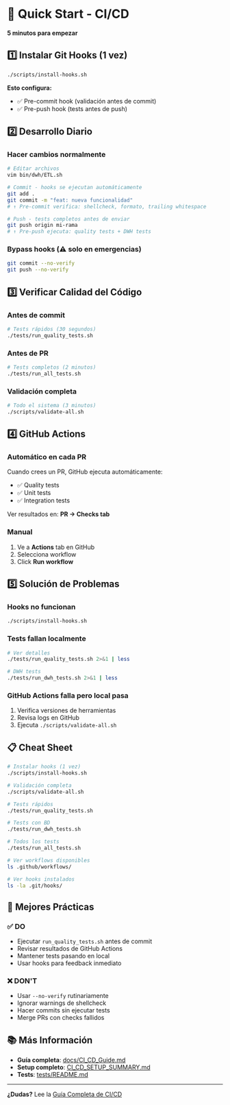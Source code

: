# 🚀 Quick Start - CI/CD

**5 minutos para empezar**

## 1️⃣ Instalar Git Hooks (1 vez)

```bash
./scripts/install-hooks.sh
```

**Esto configura:**
- ✅ Pre-commit hook (validación antes de commit)
- ✅ Pre-push hook (tests antes de push)

## 2️⃣ Desarrollo Diario

### Hacer cambios normalmente

```bash
# Editar archivos
vim bin/dwh/ETL.sh

# Commit - hooks se ejecutan automáticamente
git add .
git commit -m "feat: nueva funcionalidad"
# ↑ Pre-commit verifica: shellcheck, formato, trailing whitespace

# Push - tests completos antes de enviar
git push origin mi-rama
# ↑ Pre-push ejecuta: quality tests + DWH tests
```

### Bypass hooks (⚠️ solo en emergencias)

```bash
git commit --no-verify
git push --no-verify
```

## 3️⃣ Verificar Calidad del Código

### Antes de commit

```bash
# Tests rápidos (30 segundos)
./tests/run_quality_tests.sh
```

### Antes de PR

```bash
# Tests completos (2 minutos)
./tests/run_all_tests.sh
```

### Validación completa

```bash
# Todo el sistema (3 minutos)
./scripts/validate-all.sh
```

## 4️⃣ GitHub Actions

### Automático en cada PR

Cuando crees un PR, GitHub ejecuta automáticamente:
- ✅ Quality tests
- ✅ Unit tests
- ✅ Integration tests

Ver resultados en: **PR → Checks tab**

### Manual

1. Ve a **Actions** tab en GitHub
2. Selecciona workflow
3. Click **Run workflow**

## 5️⃣ Solución de Problemas

### Hooks no funcionan

```bash
./scripts/install-hooks.sh
```

### Tests fallan localmente

```bash
# Ver detalles
./tests/run_quality_tests.sh 2>&1 | less

# DWH tests
./tests/run_dwh_tests.sh 2>&1 | less
```

### GitHub Actions falla pero local pasa

1. Verifica versiones de herramientas
2. Revisa logs en GitHub
3. Ejecuta `./scripts/validate-all.sh`

## 📋 Cheat Sheet

```bash
# Instalar hooks (1 vez)
./scripts/install-hooks.sh

# Validación completa
./scripts/validate-all.sh

# Tests rápidos
./tests/run_quality_tests.sh

# Tests con BD
./tests/run_dwh_tests.sh

# Todos los tests
./tests/run_all_tests.sh

# Ver workflows disponibles
ls .github/workflows/

# Ver hooks instalados
ls -la .git/hooks/
```

## 🎯 Mejores Prácticas

### ✅ DO
- Ejecutar `run_quality_tests.sh` antes de commit
- Revisar resultados de GitHub Actions
- Mantener tests pasando en local
- Usar hooks para feedback inmediato

### ❌ DON'T
- Usar `--no-verify` rutinariamente
- Ignorar warnings de shellcheck
- Hacer commits sin ejecutar tests
- Merge PRs con checks fallidos

## 📚 Más Información

- **Guía completa**: [docs/CI_CD_Guide.md](docs/CI_CD_Guide.md)
- **Setup completo**: [CI_CD_SETUP_SUMMARY.md](CI_CD_SETUP_SUMMARY.md)
- **Tests**: [tests/README.md](tests/README.md)

---

**¿Dudas?** Lee la [Guía Completa de CI/CD](docs/CI_CD_Guide.md)

